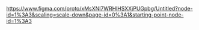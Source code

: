 https://www.figma.com/proto/xMsXNl7WRHlHSXXjPUGpbg/Untitled?node-id=1%3A3&scaling=scale-down&page-id=0%3A1&starting-point-node-id=1%3A3
